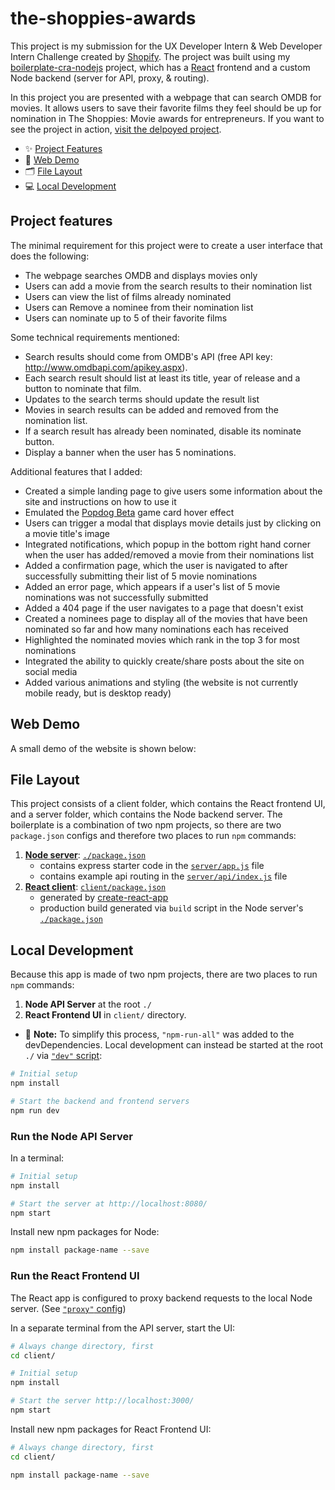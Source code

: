 # the-shoppies-awards

This project is my submission for the UX Developer Intern & Web Developer Intern Challenge created by [Shopify](https://www.shopify.com/careers/developer-internships-data-science-internships-winter-2021-826aeb). The project was built using my [boilerplate-cra-nodejs](https://github.com/shinellm/boilerplate-cra-nodejs) project, which has a [React](https://github.com/facebook/create-react-app) frontend and a custom Node backend (server for API, proxy, & routing).

In this project you are presented with a webpage that can search OMDB for movies. It allows users to save their favorite films they feel should be up for nomination in The Shoppies: Movie awards for entrepreneurs. If you want to see the project in action, [visit the delpoyed project](https://the-shoppies-awards.herokuapp.com/).

* ✨ [Project Features](#user-content-project-features)
* 👾 [Web Demo](#user-content-web-demo)
* 🗂 [File Layout](#user-content-file-layout)
* 💻 [Local Development](#user-content-local-development)

## Project features
The minimal requirement for this project were to create a user interface that does the following:
* The webpage searches OMDB and displays movies only
* Users can add a movie from the search results to their nomination list
* Users can view the list of films already nominated
* Users can Remove a nominee from their nomination list
* Users can nominate up to 5 of their favorite films

Some technical requirements mentioned:
* Search results should come from OMDB's API (free API key: http://www.omdbapi.com/apikey.aspx).
* Each search result should list at least its title, year of release and a button to nominate that film.
* Updates to the search terms should update the result list
* Movies in search results can be added and removed from the nomination list.
* If a search result has already been nominated, disable its nominate button.
* Display a banner when the user has 5 nominations.

Additional features that I added:
* Created a simple landing page to give users some information about the site and instructions on how to use it
* Emulated the [Popdog Beta](https://popdog.com/games) game card hover effect
* Users can trigger a modal that displays movie details just by clicking on a movie title's image
* Integrated notifications, which popup in the bottom right hand corner when the user has added/removed a movie from their nominations list
* Added a confirmation page, which the user is navigated to after successfully submitting their list of 5 movie nominations
* Added an error page, which appears if a user's list of 5 movie nominations was not successfully submitted
* Added a 404 page if the user navigates to a page that doesn't exist
* Created a nominees page to display all of the movies that have been nominated so far and how many nominations each has received
* Highlighted the nominated movies which rank in the top 3 for most nominations
* Integrated the ability to quickly create/share posts about the site on social media
* Added various animations and styling (the website is not currently mobile ready, but is desktop ready)

## Web Demo

A small demo of the website is shown below:



## File Layout

This project consists of a client folder, which contains the React frontend UI, and a server folder, which contains the Node backend server. The boilerplate is a combination of two npm projects, so there are two `package.json` configs and therefore two places to run `npm` commands:

  1. [**Node server**](server/): [`./package.json`](package.json)
      * contains express starter code in the [`server/app.js`](server/app.js) file
      * contains example api routing in the [`server/api/index.js`](server/api/index.js) file
  2. [**React client**](client/): [`client/package.json`](client/package.json)
      * generated by [create-react-app](https://github.com/facebook/create-react-app)
      * production build generated via `build` script in the Node server's [`./package.json`](package.json)

## Local Development

Because this app is made of two npm projects, there are two places to run `npm` commands:

1. **Node API Server** at the root `./`
2. **React Frontend UI** in `client/` directory.

* 📝 **Note:** To simplify this process, `"npm-run-all"` was added to the devDependencies. Local development can instead be started at the root `./` via [`"dev"` script](/package.json):
```bash
# Initial setup
npm install

# Start the backend and frontend servers
npm run dev
```

### Run the Node API Server

In a terminal:

```bash
# Initial setup
npm install

# Start the server at http://localhost:8080/
npm start
```

Install new npm packages for Node:

```bash
npm install package-name --save
```


### Run the React Frontend UI

The React app is configured to proxy backend requests to the local Node server. (See [`"proxy"` config](client/package.json))

In a separate terminal from the API server, start the UI:

```bash
# Always change directory, first
cd client/

# Initial setup
npm install

# Start the server http://localhost:3000/
npm start
```

Install new npm packages for React Frontend UI:

```bash
# Always change directory, first
cd client/

npm install package-name --save
```
